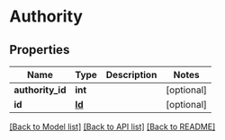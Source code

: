 # Authority

## Properties
Name | Type | Description | Notes
------------ | ------------- | ------------- | -------------
**authority_id** | **int** |  | [optional] 
**id** | [**Id**](Id.md) |  | [optional] 

[[Back to Model list]](../README.md#documentation-for-models) [[Back to API list]](../README.md#documentation-for-api-endpoints) [[Back to README]](../README.md)


